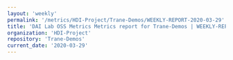 ```yaml
---
layout: 'weekly'
permalink: '/metrics/HDI-Project/Trane-Demos/WEEKLY-REPORT-2020-03-29'
title: 'DAI Lab OSS Metrics Metrics report for Trane-Demos | WEEKLY-REPORT-2020-03-29'
organization: 'HDI-Project'
repository: 'Trane-Demos'
current_date: '2020-03-29'
---
```

